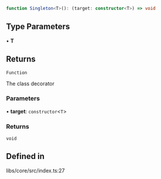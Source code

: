 ```ts
function Singleton<T>(): (target: constructor<T>) => void
```

## Type Parameters

• **T**

## Returns

`Function`

The class decorator

### Parameters

• **target**: `constructor`\<`T`\>

### Returns

`void`

## Defined in

libs/core/src/index.ts:27
